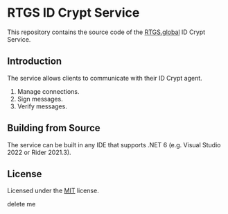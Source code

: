# RTGS ID Crypt Service

This repository contains the source code of the [RTGS.global](https://rtgs.global/) ID Crypt Service.

## Introduction

The service allows clients to communicate with their ID Crypt agent.

1. Manage connections.
2. Sign messages.
3. Verify messages.

## Building from Source

The service can be built in any IDE that supports .NET 6 (e.g. Visual Studio 2022 or Rider 2021.3).

## License

Licensed under the [MIT](LICENSE.md) license.

delete me
